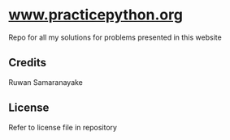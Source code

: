 # www.practicepython.org
Repo for all my solutions for problems presented in this website
## Credits
Ruwan Samaranayake
## License
Refer to license file in repository
